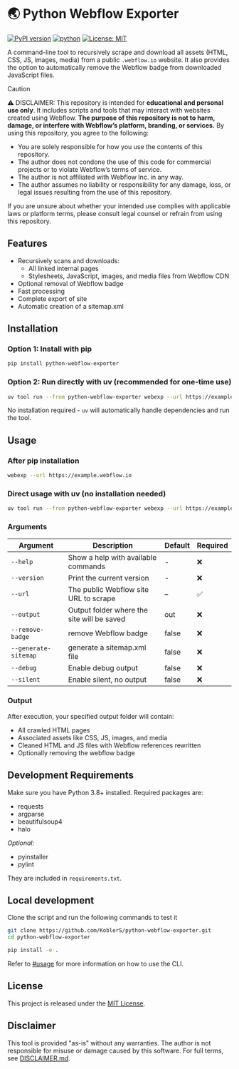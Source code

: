 # 🌏 Python Webflow Exporter

[![PyPI version](https://img.shields.io/pypi/v/python-webflow-exporter)](https://pypi.org/project/python-webflow-exporter/)
[![python](https://img.shields.io/badge/Python-3.10-3776AB.svg?style=flat&logo=python&logoColor=white)](https://www.python.org)
[![License: MIT](https://img.shields.io/badge/License-MIT-blue.svg)](https://spdx.org/licenses/MIT.html)

A command-line tool to recursively scrape and download all assets (HTML, CSS, JS, images, media) from a public `.webflow.io` website. It also provides the option to automatically remove the Webflow badge from downloaded JavaScript files.

> [!CAUTION]
> ⚠️ DISCLAIMER: This repository is intended for **educational and personal use only**. It includes scripts and tools that may interact with websites created using Webflow. **The purpose of this repository is not to harm, damage, or interfere with Webflow’s platform, branding, or services.**
> By using this repository, you agree to the following:
>
> - You are solely responsible for how you use the contents of this repository.
> - The author does not condone the use of this code for commercial projects or to violate Webflow’s terms of service.
> - The author is not affiliated with Webflow Inc. in any way.
> - The author assumes no liability or responsibility for any damage, loss, or legal issues resulting from the use of this repository.
>
> If you are unsure about whether your intended use complies with applicable laws or platform terms, please consult legal counsel or refrain from using this repository.

## Features

- Recursively scans and downloads:
  - All linked internal pages
  - Stylesheets, JavaScript, images, and media files from Webflow CDN
- Optional removal of Webflow badge
- Fast processing
- Complete export of site
- Automatic creation of a sitemap.xml

## Installation

### Option 1: Install with pip

```bash
pip install python-webflow-exporter
```

### Option 2: Run directly with uv (recommended for one-time use)

```bash
uv tool run --from python-webflow-exporter webexp --url https://example.webflow.io
```

No installation required - `uv` will automatically handle dependencies and run the tool.

## Usage

### After pip installation

```bash
webexp --url https://example.webflow.io
```

### Direct usage with uv (no installation needed)

```bash
uv tool run --from python-webflow-exporter webexp --url https://example.webflow.io
```

### Arguments

| Argument             | Description                                | Default | Required |
| -------------------- | ------------------------------------------ | ------- | -------- |
| `--help`             | Show a help with available commands        | -       | ❌       |
| `--version`          | Print the current version                  | -       | ❌       |
| `--url`              | The public Webflow site URL to scrape      | –       | ✅       |
| `--output`           | Output folder where the site will be saved | out     | ❌       |
| `--remove-badge`     | remove Webflow badge                       | false   | ❌       |
| `--generate-sitemap` | generate a sitemap.xml file                | false   | ❌       |
| `--debug`            | Enable debug output                        | false   | ❌       |
| `--silent`           | Enable silent, no output                   | false   | ❌       |

### Output

After execution, your specified output folder will contain:

- All crawled HTML pages
- Associated assets like CSS, JS, images, and media
- Cleaned HTML and JS files with Webflow references rewritten
- Optionally removing the webflow badge

## Development Requirements

Make sure you have Python 3.8+ installed. Required packages are:

- requests
- argparse
- beautifulsoup4
- halo

_Optional:_

- pyinstaller
- pylint

They are included in `requirements.txt`.

## Local development

Clone the script and run the following commands to test it

```bash
git clone https://github.com/KoblerS/python-webflow-exporter.git
cd python-webflow-exporter

pip install -e .
```

Refer to [#usage](#usage) for more information on how to use the CLI.

## License

This project is released under the [MIT License](https://github.com/KoblerS/python-webflow-exporter/blob/main/LICENSE.md).

## Disclaimer

This tool is provided "as-is" without any warranties. The author is not responsible for misuse or damage caused by this software. For full terms, see [DISCLAIMER.md](https://github.com/KoblerS/python-webflow-exporter/blob/main/DISCLAIMER.md).
